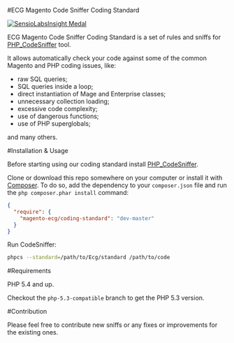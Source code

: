 #ECG Magento Code Sniffer Coding Standard

[![SensioLabsInsight Medal](https://insight.sensiolabs.com/projects/a06c37c6-0d79-4476-aff5-12d8ce1d8c53/big.png "SensioLabsInsight Medal")](https://insight.sensiolabs.com/projects/a06c37c6-0d79-4476-aff5-12d8ce1d8c53)

ECG Magento Code Sniffer Coding Standard is a set of rules and sniffs for [PHP_CodeSniffer](https://github.com/squizlabs/PHP_CodeSniffer) tool.

It allows automatically check your code against some of the common Magento and PHP coding issues, like:
- raw SQL queries;
- SQL queries inside a loop;
- direct instantiation of Mage and Enterprise classes;
- unnecessary collection loading;
- excessive code complexity;
- use of dangerous functions;
- use of PHP superglobals;

and many others.


#Installation & Usage

Before starting using our coding standard install [PHP_CodeSniffer](https://github.com/squizlabs/PHP_CodeSniffer).

Clone or download this repo somewhere on your computer or install it with [Composer](http://getcomposer.org/).
To do so, add the dependency to your `composer.json` file and run the `php composer.phar install` command:

```json
{
  "require": {
    "magento-ecg/coding-standard": "dev-master"
  }
}
```

Run CodeSniffer:

```sh
phpcs --standard=/path/to/Ecg/standard /path/to/code
```



#Requirements


PHP 5.4 and up.

Checkout the `php-5.3-compatible` branch to get the PHP 5.3 version.

#Contribution

Please feel free to contribute new sniffs or any fixes or improvements for the existing ones.
